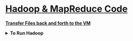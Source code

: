 <h1 style='text-decoration:underline'>Hadoop & MapReduce Code</h1>


<div style='width:1000px;margin:auto'>
<p><a href="https://docs.google.com/document/d/1MZ_rNxJhR4HCU1qJ2-w7xlk2MTHVqa9lnl_uj-zRkzk/pub" style="font-weight:bold">Transfer Files back and forth to the VM</a> </p>
<details><summary><b>To Run Hadoop</b></summary><p>
~~~
ssh localhost
ssh 0.0.0.0
source /usr/local/hadoop-working/hadoop-evn

start-dfs.sh
start-yarn.sh
jps
~~~
</p></details>

<details><summary><b>See files in current directory</b></summary><p>
~~~
hadoop fs -ls / 
~~~
</p></details>

<details><summary><b>Add a file to HDFS</b></summary><p>
~~~
# Add file.txt to /
hadoop fs -put file.txt /
~~~
</p></details>

<details><summary><b>Get a file From HDFS</b></summary><p>
~~~
# Get file.txt to /
hadoop fs -get file.txt /
~~~
</p></details>


<details><summary><b>head & tail</b></summary><p>
~~~
hadoop fs -tail /file.txt
~~~
</p></details>

<details><summary><b>Rename file</b></summary><p>
~~~
hadoop fs -mv file.txt newname.txt
~~~
</p></details>

<details><summary><b>Delete file</b></summary><p>
~~~
hadoop fs -rm file.txt
~~~
</p></details>

<details><summary><b>Create Folder</b></summary><p>
~~~
hadoop fs -mkdir myfolder
~~~
</p></details>

<hr>
<details><summary><b>Mapper() [Python]</b></summary><p>
<h4>Hadoop Streaming allows you to write your code for mapper and reducer in any language. The default is Java</h4>
~~~
# Your task is to make sure that this mapper code does not fail on corrupt data lines,
# but instead just ignores them and continues working
import sys

def mapper():
    # read standard input line by line
    for line in sys.stdin:
        # strip off extra whitespace, split on tab and put the data in an array
        data = line.strip().split("\t")

        # This is the place you need to do some defensive programming
        # what if there are not exactly 6 fields in that line?
        # YOUR CODE HERE
        if len(data) == 6:
            date, time, store, item, cost, payment = data
        else:
            continue
        # this next line is called 'multiple assignment' in Python
        # this is not really necessary, we could access the data
        # with data[2] and data[5], but we do this for conveniency
        # and to make the code easier to read
        # date, time, store, item, cost, payment = data
        
        # Now print out the data that will be passed to the reducer
        print "{0}\t{1}".format(store, cost)
        
test_text = """2013-10-09\t13:22\tMiami\tBoots\t99.95\tVisa
2013-10-09\t13:22\tNew York\tDVD\t9.50\tMasterCard
2013-10-09 13:22:59 I/O Error
^d8x28orz28zoijzu1z1zp1OHH3du3ixwcz114<f
1\t2\t3"""

# This function allows you to test the mapper with the provided test string
def main():
	import StringIO
	sys.stdin = StringIO.StringIO(test_text)
	mapper()
	sys.stdin = sys.__stdin__
~~~
</p></details>

<details><summary><b>Reducer() [Python]</b></summary><p>
<h4>Hadoop Streaming allows you to write your code for mapper and reducer in any language. The default is Java</h4>
~~~
import sys

salesTotal = 0
oldKey      = None

for line in sys.stdin:
	data = line.strip().split("\t")
	if len(data) != 2:
		continue
		
	thisKey, thisSale = data
	if oldKey and oldKey != thisKey:
		print(oldKey, "\t", salesTotal)
		oldKey = thisKey
		salesTotal = 0
		
		oldKey = thisKey
		salesTotal += float(thisSale)
		
if oldKey != None:
	print(oldKey, "\t", salesTotal)
~~~
</p></details>

<details><summary><b>Test Mapper() & Reducer</b></summary><p>
<p><a href="https://www.youtube.com/watch?v=MYo8EZwDRUA">Video</a> </p>
</p></details>
<hr>
<h4>Filters</h4>
<details><summary><b>Top N numbers</b></summary><p>
~~~python
#!/usr/bin/python
"""
Your mapper function should print out 10 lines containing longest posts, sorted in
ascending order from shortest to longest.
Please do not use global variables and do not change the "main" function.
"""
import sys
import csv


def mapper():
    reader = csv.reader(sys.stdin, delimiter='\t')
    writer = csv.writer(sys.stdout, delimiter='\t', quotechar='"', quoting=csv.QUOTE_ALL)

    reader = list(reader)
    reader.sort(key=lambda x: (-len(x[4]), x[4]), reverse=True)

    for line in reader[1:]:
        # YOUR CODE HERE
        writer.writerow(line)



test_text = """\"\"\t\"\"\t\"\"\t\"\"\t\"333\"\t\"\"
\"\"\t\"\"\t\"\"\t\"\"\t\"88888888\"\t\"\"
\"\"\t\"\"\t\"\"\t\"\"\t\"1\"\t\"\"
\"\"\t\"\"\t\"\"\t\"\"\t\"11111111111\"\t\"\"
\"\"\t\"\"\t\"\"\t\"\"\t\"1000000000\"\t\"\"
\"\"\t\"\"\t\"\"\t\"\"\t\"22\"\t\"\"
\"\"\t\"\"\t\"\"\t\"\"\t\"4444\"\t\"\"
\"\"\t\"\"\t\"\"\t\"\"\t\"666666\"\t\"\"
\"\"\t\"\"\t\"\"\t\"\"\t\"55555\"\t\"\"
\"\"\t\"\"\t\"\"\t\"\"\t\"999999999\"\t\"\"
\"\"\t\"\"\t\"\"\t\"\"\t\"7777777\"\t\"\"
"""

# This function allows you to test the mapper with the provided test string
def main():
    import StringIO
    sys.stdin = StringIO.StringIO(test_text)
    mapper()
    sys.stdin = sys.__stdin__

main()

~~~
</p></details>

</div>































